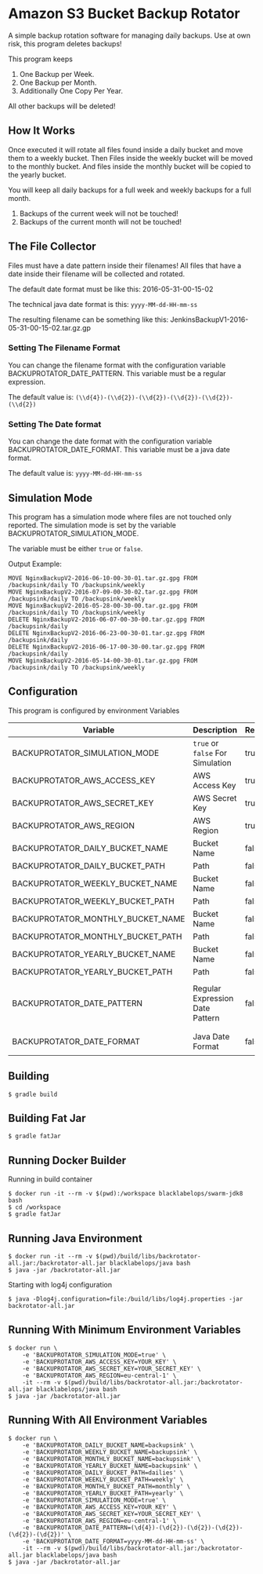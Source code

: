 # Amazon S3 Bucket Backup Rotator

A simple backup rotation software for managing daily backups. Use at own risk, this program deletes backups!

This program keeps

1. One Backup per Week.
1. One Backup per Month.
1. Additionally One Copy Per Year.

All other backups will be deleted!

## How It Works

Once executed it will rotate all files found inside a daily bucket and move them to a weekly bucket. Then Files inside the weekly bucket will be moved to the monthly bucket. And files inside the monthly bucket will be copied to the yearly bucket.

You will keep all daily backups for a full week and weekly backups for a full month.

1. Backups of the current week will not be touched!
2. Backups of the current month will not be touched!

## The File Collector

Files must have a date pattern inside their filenames! All files that have a date inside their filename will be collected and rotated.

The default date format must be like this: 2016-05-31-00-15-02

The technical java date format is this: `yyyy-MM-dd-HH-mm-ss`

The resulting filename can be something like this: JenkinsBackupV1-2016-05-31-00-15-02.tar.gz.gp

### Setting The Filename Format

You can change the filename format with the configuration variable BACKUPROTATOR_DATE_PATTERN. This variable must be a regular expression.

The default value is: `(\\d{4})-(\\d{2})-(\\d{2})-(\\d{2})-(\\d{2})-(\\d{2})`

### Setting The Date format

You can change the date format with the configuration variable BACKUPROTATOR_DATE_FORMAT. This variable must be a java date format.

The default value is: `yyyy-MM-dd-HH-mm-ss`

## Simulation Mode

This program has a simulation mode where files are not touched only reported. The simulation mode is set by the variable BACKUPROTATOR_SIMULATION_MODE.

The variable must be either `true` or `false`.

Output Example:

~~~~
MOVE NginxBackupV2-2016-06-10-00-30-01.tar.gz.gpg FROM /backupsink/daily TO /backupsink/weekly
MOVE NginxBackupV2-2016-07-09-00-30-02.tar.gz.gpg FROM /backupsink/daily TO /backupsink/weekly
MOVE NginxBackupV2-2016-05-28-00-30-00.tar.gz.gpg FROM /backupsink/daily TO /backupsink/weekly
DELETE NginxBackupV2-2016-06-07-00-30-00.tar.gz.gpg FROM /backupsink/daily
DELETE NginxBackupV2-2016-06-23-00-30-01.tar.gz.gpg FROM /backupsink/daily
DELETE NginxBackupV2-2016-06-17-00-30-00.tar.gz.gpg FROM /backupsink/daily
MOVE NginxBackupV2-2016-05-14-00-30-01.tar.gz.gpg FROM /backupsink/daily TO /backupsink/weekly
~~~~

## Configuration

This program is configured by environment Variables

| Variable | Description | Required | Default |
|----------|-------------|----------|---------|
| BACKUPROTATOR_SIMULATION_MODE | `true` or `false` For Simulation | true | |
| BACKUPROTATOR_AWS_ACCESS_KEY | AWS Access Key | true |  |
| BACKUPROTATOR_AWS_SECRET_KEY | AWS Secret Key | true |  |
| BACKUPROTATOR_AWS_REGION | AWS Region | true | |
| BACKUPROTATOR_DAILY_BUCKET_NAME | Bucket Name | false | `backups` |
| BACKUPROTATOR_DAILY_BUCKET_PATH | Path | false | `daily` |
| BACKUPROTATOR_WEEKLY_BUCKET_NAME | Bucket Name | false | `backups` |
| BACKUPROTATOR_WEEKLY_BUCKET_PATH | Path | false | `weekly`|
| BACKUPROTATOR_MONTHLY_BUCKET_NAME | Bucket Name | false | `backups` |
| BACKUPROTATOR_MONTHLY_BUCKET_PATH | Path | false | `monthly` |
| BACKUPROTATOR_YEARLY_BUCKET_NAME | Bucket Name | false | `backups` |
| BACKUPROTATOR_YEARLY_BUCKET_PATH | Path | false | `yearly` |
| BACKUPROTATOR_DATE_PATTERN | Regular Expression Date Pattern | false | `(\\d{4})-(\\d{2})-(\\d{2})-(\\d{2})-(\\d{2})-(\\d{2})` |
| BACKUPROTATOR_DATE_FORMAT | Java Date Format | false | `yyyy-MM-dd-HH-mm-ss` |

## Building

~~~~
$ gradle build
~~~~

## Building Fat Jar

~~~~
$ gradle fatJar
~~~~

## Running Docker Builder

Running in build container

~~~~
$ docker run -it --rm -v $(pwd):/workspace blacklabelops/swarm-jdk8 bash
$ cd /workspace
$ gradle fatJar
~~~~

## Running Java Environment

~~~~
$ docker run -it --rm -v $(pwd)/build/libs/backrotator-all.jar:/backrotator-all.jar blacklabelops/java bash
$ java -jar /backrotator-all.jar
~~~~

Starting with log4j configuration

~~~~
$ java -Dlog4j.configuration=file:/build/libs/log4j.properties -jar backrotator-all.jar
~~~~

## Running With Minimum Environment Variables

~~~~
$ docker run \
    -e 'BACKUPROTATOR_SIMULATION_MODE=true' \
    -e 'BACKUPROTATOR_AWS_ACCESS_KEY=YOUR_KEY' \
    -e 'BACKUPROTATOR_AWS_SECRET_KEY=YOUR_SECRET_KEY' \
    -e 'BACKUPROTATOR_AWS_REGION=eu-central-1' \
    -it --rm -v $(pwd)/build/libs/backrotator-all.jar:/backrotator-all.jar blacklabelops/java bash
$ java -jar /backrotator-all.jar
~~~~


## Running With All Environment Variables

~~~~
$ docker run \
    -e 'BACKUPROTATOR_DAILY_BUCKET_NAME=backupsink' \
    -e 'BACKUPROTATOR_WEEKLY_BUCKET_NAME=backupsink' \
    -e 'BACKUPROTATOR_MONTHLY_BUCKET_NAME=backupsink' \
    -e 'BACKUPROTATOR_YEARLY_BUCKET_NAME=backupsink' \
    -e 'BACKUPROTATOR_DAILY_BUCKET_PATH=dailies' \
    -e 'BACKUPROTATOR_WEEKLY_BUCKET_PATH=weekly' \
    -e 'BACKUPROTATOR_MONTHLY_BUCKET_PATH=monthly' \
    -e 'BACKUPROTATOR_YEARLY_BUCKET_PATH=yearly' \
    -e 'BACKUPROTATOR_SIMULATION_MODE=true' \
    -e 'BACKUPROTATOR_AWS_ACCESS_KEY=YOUR_KEY' \
    -e 'BACKUPROTATOR_AWS_SECRET_KEY=YOUR_SECRET_KEY' \
    -e 'BACKUPROTATOR_AWS_REGION=eu-central-1' \
    -e 'BACKUPROTATOR_DATE_PATTERN=(\d{4})-(\d{2})-(\d{2})-(\d{2})-(\d{2})-(\d{2})' \
    -e 'BACKUPROTATOR_DATE_FORMAT=yyyy-MM-dd-HH-mm-ss' \
    -it --rm -v $(pwd)/build/libs/backrotator-all.jar:/backrotator-all.jar blacklabelops/java bash
$ java -jar /backrotator-all.jar
~~~~
